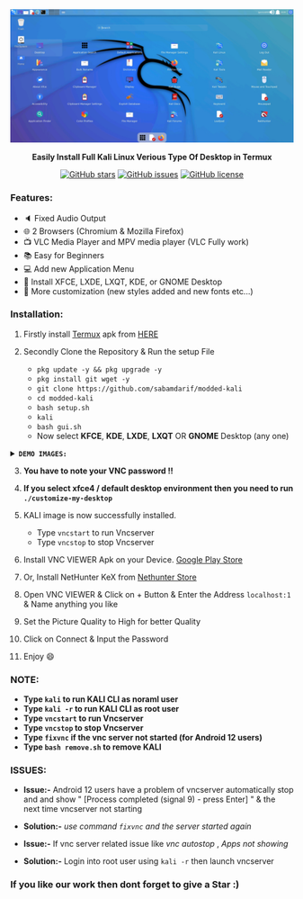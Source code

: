 
<center><img src="./image/demo-xfce.png"></center>
<p align="center"><b>Easily Install Full Kali Linux Verious Type Of Desktop in Termux</b></p>

<div align="center">

[![GitHub stars](https://img.shields.io/github/stars/sabamdarif/modded-kali)](https://github.com/sabamdarif/modded-kali/stargazers)
[![GitHub issues](https://img.shields.io/github/issues/sabamdarif/modded-kali)](https://github.com/sabamdarif/modded-kali/issues)
[![GitHub license](https://img.shields.io/github/license/sabamdarif/modded-kali)](https://github.com/sabamdarif/modded-kali/blob/main/LICENSE)

</div>

### Features:

- :speaker: Fixed Audio Output
- :globe_with_meridians: 2 Browsers (Chromium & Mozilla Firefox)
- :tv: VLC Media Player and MPV media player (VLC Fully work)
- :books: Easy for Beginners
- :computer: Add new Application Menu
- :hammer: Install XFCE, LXDE, LXQT, KDE, or GNOME Desktop
- :art: More customization (new styles added and new fonts etc...)

### Installation:

1. Firstly install [Termux](https://termux.com) apk from [HERE](https://f-droid.org/repo/com.termux_118.apk)
2. Secondly Clone the Repository & Run the setup File

   - `pkg update -y && pkg upgrade -y`
   - `pkg install git wget -y`
   - `git clone https://github.com/sabamdarif/modded-kali`
   - `cd modded-kali`
   - `bash setup.sh`
   - `kali`
   - `bash gui.sh`
   - Now select **KFCE**, **KDE**, **LXDE**, **LXQT** OR **GNOME** Desktop (any one)

<details>
<summary><b><code>DEMO IMAGES: </code></b></summary>

|GNOME|LXDE|LXQT|KDE|
|--|--|--|--|
|![img](image/demo-gnome.png)|![img](image/demo-lxde.jpeg)|![img](image/demo-lxqt.png)|![img](/image/demo-kde.png)|

</details>

3. **You have to note your VNC password !!**
4. **If you select xfce4 / default desktop environment then you need to run `./customize-my-desktop`**
5. KALI image is now successfully installed.

   - Type `vncstart` to run Vncserver
   - Type `vncstop` to stop Vncserver

6. Install VNC VIEWER Apk on your Device. [Google Play Store](https://play.google.com/store/apps/details?id=com.realvnc.viewer.android&hl=en)
7. Or, Install NetHunter KeX from [Nethunter Store](https://store.nethunter.com/en/packages/com.offsec.nethunter.kex/)

8. Open VNC VIEWER & Click on + Button & Enter the Address `localhost:1` & Name anything you like
9. Set the Picture Quality to High for better Quality
10. Click on Connect & Input the Password
11. Enjoy :smile:

### NOTE:

- **Type `kali` to run KALI CLI as noraml user**
- **Type `kali -r` to run KALI CLI as root user**
- **Type `vncstart` to run Vncserver**
- **Type `vncstop` to stop Vncserver**
- **Type `fixvnc` if the vnc server not started (for Android 12 users)**
- **Type `bash remove.sh` to remove KALI**

### ISSUES:
- **Issue:-** Android 12 users have a problem of vncserver automatically stop and and show " [Process completed (signal 9) - press Enter] " &  the next time vncserver not starting

- **Solution:-** *use command `fixvnc` and the server started again*
- **Issue:-** If vnc server related issue like *vnc autostop* , *Apps not showing* 
- **Solution:-** Login into root user using `kali -r` then launch vncserver

### If you like our work then dont forget to give a Star :)

